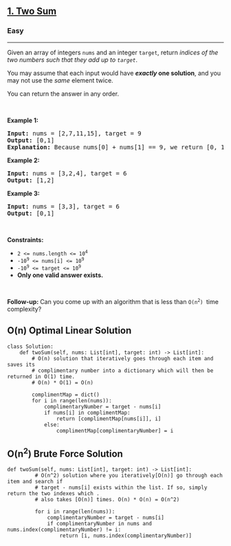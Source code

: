 <h2><a href="https://leetcode.com/problems/two-sum/">1. Two Sum</a></h2><h3>Easy</h3><hr><div><p>Given an array of integers <code>nums</code>&nbsp;and an integer <code>target</code>, return <em>indices of the two numbers such that they add up to <code>target</code></em>.</p>

<p>You may assume that each input would have <strong><em>exactly</em> one solution</strong>, and you may not use the <em>same</em> element twice.</p>

<p>You can return the answer in any order.</p>

<p>&nbsp;</p>
<p><strong class="example">Example 1:</strong></p>

<pre><strong>Input:</strong> nums = [2,7,11,15], target = 9
<strong>Output:</strong> [0,1]
<strong>Explanation:</strong> Because nums[0] + nums[1] == 9, we return [0, 1].
</pre>

<p><strong class="example">Example 2:</strong></p>

<pre><strong>Input:</strong> nums = [3,2,4], target = 6
<strong>Output:</strong> [1,2]
</pre>

<p><strong class="example">Example 3:</strong></p>

<pre><strong>Input:</strong> nums = [3,3], target = 6
<strong>Output:</strong> [0,1]
</pre>

<p>&nbsp;</p>
<p><strong>Constraints:</strong></p>

<ul>
	<li><code>2 &lt;= nums.length &lt;= 10<sup>4</sup></code></li>
	<li><code>-10<sup>9</sup> &lt;= nums[i] &lt;= 10<sup>9</sup></code></li>
	<li><code>-10<sup>9</sup> &lt;= target &lt;= 10<sup>9</sup></code></li>
	<li><strong>Only one valid answer exists.</strong></li>
</ul>

<p>&nbsp;</p>
<strong>Follow-up:&nbsp;</strong>Can you come up with an algorithm that is less than&nbsp;<code>O(n<sup>2</sup>)&nbsp;</code>time complexity?</div>

## O(n) Optimal Linear Solution
```
class Solution:
    def twoSum(self, nums: List[int], target: int) -> List[int]:
        # O(n) solution that iteratively goes through each item and saves its 
        # complimentary number into a dictionary which will then be returned in O(1) time.
        # O(n) * O(1) = O(n)
	
        complimentMap = dict()        
        for i in range(len(nums)):
            complimentaryNumber = target - nums[i]
            if nums[i] in complimentMap:
                return [complimentMap[nums[i]], i]
            else:
                complimentMap[complimentaryNumber] = i
```
  
## O(n<sup>2</sup>) Brute Force Solution
```
def twoSum(self, nums: List[int], target: int) -> List[int]:
         # O(n^2) solution where you iteratively[O(n)] go through each item and search if
         # target - nums[i] exists within the list. If so, simply return the two indexes which .
         # also takes [O(n)] times. O(n) * O(n) = O(n^2)
	 
         for i in range(len(nums)):
             complimentaryNumber = target - nums[i]
             if complimentaryNumber in nums and nums.index(complimentaryNumber) != i:
                 return [i, nums.index(complimentaryNumber)]
```
